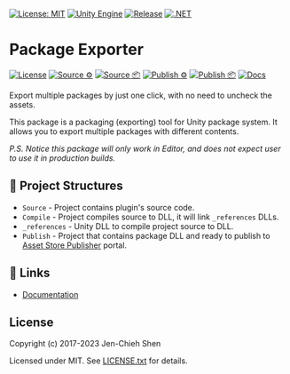[![License: MIT](https://img.shields.io/badge/License-MIT-green.svg)](https://opensource.org/licenses/MIT)
[![Unity Engine](https://img.shields.io/badge/unity-2023.1.11f1-black.svg?style=flat&logo=unity)](https://unity3d.com/get-unity/download/archive)
[![Release](https://img.shields.io/github/tag/jcs090218/PackageExporter.svg?label=release&logo=github)](https://github.com/jcs090218/PackageExporter/releases/latest)
[![.NET](https://img.shields.io/badge/.NET-2.0-blueviolet.svg)](https://docs.unity3d.com/2018.3/Documentation/Manual/ScriptingRuntimeUpgrade.html)

# Package Exporter

[![License](https://github.com/jcs090218/PackageExporter/actions/workflows/license.yml/badge.svg)](https://github.com/jcs090218/PackageExporter/actions/workflows/license.yml)
[![Source ⚙️](https://github.com/jcs090218/PackageExporter/actions/workflows/source_build.yml/badge.svg)](https://github.com/jcs090218/PackageExporter/actions/workflows/source_build.yml)
[![Source 📦](https://github.com/jcs090218/PackageExporter/actions/workflows/source_package.yml/badge.svg)](https://github.com/jcs090218/PackageExporter/actions/workflows/source_package.yml)
[![Publish ⚙️](https://github.com/jcs090218/PackageExporter/actions/workflows/publish_build.yml/badge.svg)](https://github.com/jcs090218/PackageExporter/actions/workflows/publish_build.yml)
[![Publish 📦](https://github.com/jcs090218/PackageExporter/actions/workflows/publish_package.yml/badge.svg)](https://github.com/jcs090218/PackageExporter/actions/workflows/publish_package.yml)
[![Docs](https://github.com/jcs090218/PackageExporter/actions/workflows/docs.yml/badge.svg)](https://github.com/jcs090218/PackageExporter/actions/workflows/docs.yml)

Export multiple packages by just one click, with no need to uncheck the assets.

This package is a packaging (exporting) tool for Unity package system. It
allows you to export multiple packages with different contents.

*P.S. Notice this package will only work in Editor, and does not expect user
to use it in production builds.*

## 📁 Project Structures

* `Source` - Project contains plugin's source code.
* `Compile` - Project compiles source to DLL, it will link `_references` DLLs.
* `_references` - Unity DLL to compile project source to DLL.
* `Publish` - Project that contains package DLL and ready to publish to [Asset Store Publisher](https://publisher.assetstore.unity3d.com/info.html?_gl=1*1fwg1ij*_ga*MTg0NjU4MTc4NC4xNjAwMzQ5NzM3*_ga_1S78EFL1W5*MTYyNDI3MzU4Ni40Ni4wLjE2MjQyNzM1ODYuNjA.&_ga=2.77544981.1416380940.1624186429-1846581784.1600349737) portal.

## 🔗 Links

* [Documentation](https://jcs090218.github.io/PackageExporter/)

## License

Copyright (c) 2017-2023 Jen-Chieh Shen

Licensed under MIT. See [LICENSE.txt](https://github.com/jcs090218/PackageExporter/blob/master/LICENSE.txt) for details.
